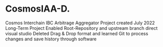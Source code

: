 # CosmosIAA-D.
Cosmos Interchain IBC Arbitrage Aggregator
Project created July 2022
Long-Term Project
Enabled Root-Repository and upstream branch direct visual studio
Deleted Drag & Drop format and learned Git to process changes and save history through software
